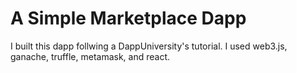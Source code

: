 # A Simple Marketplace Dapp
I built this dapp follwing a DappUniversity's tutorial.
I used web3.js, ganache, truffle, metamask, and react.
